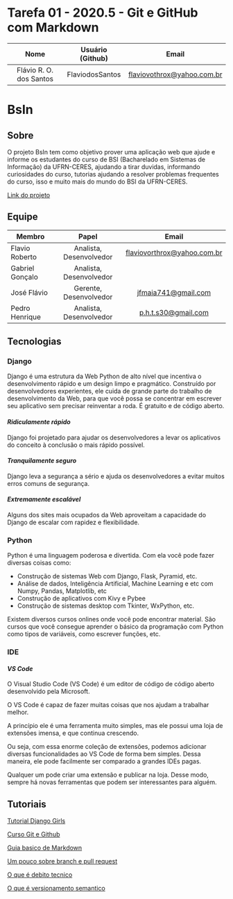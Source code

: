 # Tarefa 01 - 2020.5 - Git e GitHub com Markdown

|              Nome            | Usuário (Github) |          Email           |
| :--------------------------: | :--------------: | :----------------------: |
| Flávio R. O. dos Santos |  FlaviodosSantos   | flaviovothrox@yahoo.com.br |


# BsIn

## Sobre
O projeto BsIn tem como objetivo prover uma aplicação web que ajude e informe os estudantes do curso de BSI (Bacharelado em Sistemas de Informação) da UFRN-CERES, ajudando a tirar duvidas, informando curiosidades do curso, tutorias ajudando a resolver problemas frequentes do curso, isso e muito mais do mundo do BSI da UFRN-CERES.

[Link do projeto](https://github.com/JFmaia/BsIn)

## Equipe
| Membro    | Papel     | Email     |
| --------- |:---------:|:---------:|
| Flavio Roberto | Analista, Desenvolvedor | flaviovorthrox@yahoo.com.br|
| Gabriel Gonçalo | Analista, Desenvolvedor |  |
| José Flávio | Gerente, Desenvolvedor | jfmaia741@gmail.com |
| Pedro Henrique | Analista, Desenvolvedor | p.h.t.s30@gmail.com |

## Tecnologias

### Django

Django é uma estrutura da Web Python de alto nível que incentiva o desenvolvimento rápido e um design limpo e pragmático. Construído por desenvolvedores experientes, ele cuida de grande parte do trabalho de desenvolvimento da Web, para que você possa se concentrar em escrever seu aplicativo sem precisar reinventar a roda. É gratuito e de código aberto.

#### _Ridiculamente rápido_
Django foi projetado para ajudar os desenvolvedores a levar os aplicativos do conceito à conclusão o mais rápido possível.

#### _Tranquilamente seguro_
Django leva a segurança a sério e ajuda os desenvolvedores a evitar muitos erros comuns de segurança.

#### _Extremamente escalável_
Alguns dos sites mais ocupados da Web aproveitam a capacidade do Django de escalar com rapidez e flexibilidade.

### Python

Python é uma linguagem poderosa e divertida. Com ela você pode fazer diversas coisas como:

* Construção de sistemas Web com Django, Flask, Pyramid, etc.
* Análise de dados, Inteligência Artificial, Machine Learning e etc com Numpy, Pandas, Matplotlib, etc
* Construção de aplicativos com Kivy e Pybee
* Construção de sistemas desktop com Tkinter, WxPython, etc.

Existem diversos cursos onlines onde você pode encontrar material. São cursos que você consegue aprender o básico da programação com Python como tipos de variáveis, como escrever funções, etc.

### IDE

#### _VS Code_
O Visual Studio Code (VS Code) é um editor de código de código aberto desenvolvido pela Microsoft.

O VS Code é capaz de fazer muitas coisas que nos ajudam a trabalhar melhor.

A princípio ele é uma ferramenta muito simples, mas ele possui uma loja de extensões imensa, e que continua crescendo.

Ou seja, com essa enorme coleção de extensões, podemos adicionar diversas funcionalidades ao VS Code de forma bem simples. Dessa maneira, ele pode facilmente ser comparado a grandes IDEs pagas.

Qualquer um pode criar uma extensão e publicar na loja. Desse modo, sempre há novas ferramentas que podem ser interessantes para alguém.


## Tutoriais

[Tutorial Django Girls](https://tutorial.djangogirls.org/pt/)

[Curso Git e Github](https://youtube.com/playlist?list=PLbEOwbQR9lqzK14I7OOeREEIE4k6rjgIj)

[Guia basico de Markdown](https://docs.pipz.com/central-de-ajuda/learning-center/guia-basico-de-markdown#open)

[Um pouco sobre branch e pull request](https://medium.com/reprogramabr/entendendo-sobre-branch-e-pull-request-516aea4e364f)

[O que é debito tecnico](https://ezdevs.com.br/o-que-e-debito-tecnico-saiba-como-tratar/)

[O que é versionamento semantico](https://imasters.com.br/codigo/versionamento-semantico-o-que-e-e-como-usar)

